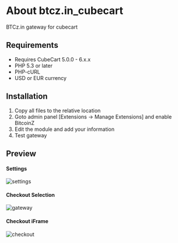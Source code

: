 # About btcz.in_cubecart
BTCz.in gateway for cubecart

## Requirements
* Requires CubeCart 5.0.0 - 6.x.x
* PHP 5.3 or later
* PHP-cURL
* USD or EUR currency

## Installation
 1. Copy all files to the relative location
 2. Goto admin panel [Extensions -> Manage Extensions] and enable BitcoinZ
 3. Edit the module and add your information
 4. Test gateway

## Preview
#### Settings
![settings](https://i.imgur.com/ku5YAsi.png)
#### Checkout Selection
![gateway](https://i.imgur.com/loOoXsT.png)
#### Checkout iFrame
![checkout](https://i.imgur.com/syqbQsU.png)
